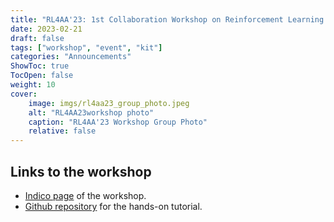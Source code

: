 ```yaml
---
title: "RL4AA'23: 1st Collaboration Workshop on Reinforcement Learning for Autonomous Accelerators"
date: 2023-02-21
draft: false
tags: ["workshop", "event", "kit"]
categories: "Announcements"
ShowToc: true
TocOpen: false
weight: 10
cover:
    image: imgs/rl4aa23_group_photo.jpeg
    alt: "RL4AA23workshop photo"
    caption: "RL4AA'23 Workshop Group Photo"
    relative: false
---
```


## Links to the workshop

- [Indico page](https://indico.scc.kit.edu/event/3280/overview) of the workshop.
- [Github repository](https://github.com/RL4AA/RL4AA23) for the hands-on tutorial.
